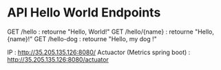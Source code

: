 # API Hello World Endpoints
GET /hello : retourne "Hello, World!"
GET /hello/{name} : retourne "Hello, {name}!"
GET /hello-dog : retourne "Hello, my dog !"

IP : http://35.205.135.126:8080/
Actuactor (Metrics spring boot) : http://35.205.135.126:8080/actuator

